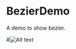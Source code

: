 BezierDemo
==========

A demo to show bezier.

#![Alt text](https://raw.githubusercontent.com/chenupt/BezierDemo/master/pic/bezier.gif)